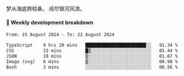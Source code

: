 梦从海底跨枯桑。
阅尽银河风浪。


#### 📝 Weekly development breakdown

<!--START_SECTION:waka-->

```txt
From: 15 August 2024 - To: 22 August 2024

TypeScript    9 hrs 20 mins   ███████████████████████░░   91.34 %
CSS           33 mins         █▒░░░░░░░░░░░░░░░░░░░░░░░   05.44 %
JSON          10 mins         ▒░░░░░░░░░░░░░░░░░░░░░░░░   01.67 %
Image (svg)   6 mins          ▒░░░░░░░░░░░░░░░░░░░░░░░░   00.98 %
Bash          3 mins          ░░░░░░░░░░░░░░░░░░░░░░░░░   00.56 %
```

<!--END_SECTION:waka-->



